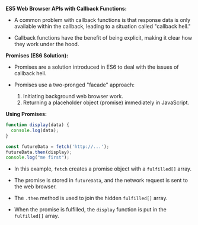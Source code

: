 **ES5 Web Browser APIs with Callback Functions:**

- A common problem with callback functions is that response data is only available within the callback, leading to a situation called "callback hell."

- Callback functions have the benefit of being explicit, making it clear how they work under the hood.

**Promises (ES6 Solution):**

- Promises are a solution introduced in ES6 to deal with the issues of callback hell.

- Promises use a two-pronged "facade" approach:
  1. Initiating background web browser work.
  2. Returning a placeholder object (promise) immediately in JavaScript.

**Using Promises:**

```javascript
function display(data) {
  console.log(data);
}

const futureData = fetch('http://...');
futureData.then(display);
console.log("me first");
```

- In this example, `fetch` creates a promise object with a `fulfilled[]` array.

- The promise is stored in `futureData`, and the network request is sent to the web browser.

- The `.then` method is used to join the hidden `fulfilled[]` array.

- When the promise is fulfilled, the `display` function is put in the `fulfilled[]` array.
  
